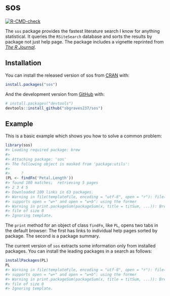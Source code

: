 
<!-- README.md is generated from README.Rmd. Please edit then `knit` that file -->

# sos

<!-- badges: start -->

[![R-CMD-check](https://github.com/sbgraves237/sos/workflows/R-CMD-check/badge.svg)](https://github.com/sbgraves237/sos/actions)
<!-- badges: end -->

The `sos` package provides the fastest literature search I know for
anything statistical. It queries the `RSiteSearch` database and sorts
the results by package not just help page. The package includes a
vignette reprinted from [*The R
Journal*](https://journal.r-project.org/archive/2009/RJ-2009-017/RJ-2009-017.pdf).

## Installation

You can install the released version of sos from
[CRAN](https://CRAN.R-project.org) with:

``` r
install.packages("sos")
```

And the development version from [GitHub](https://github.com/) with:

``` r
# install.packages("devtools")
devtools::install_github("sbgraves237/sos")
```

## Example

This is a basic example which shows you how to solve a common problem:

``` r
library(sos)
#> Loading required package: brew
#> 
#> Attaching package: 'sos'
#> The following object is masked from 'package:utils':
#> 
#>     ?
(PL <- findFn('Petal.Length'))
#> found 100 matches;  retrieving 5 pages
#> 2 3 4 5 
#> Downloaded 100 links in 63 packages.
#> Warning in file(templateFile, encoding = "utf-8", open = "r"): file("") only
#> supports open = "w+" and open = "w+b": using the former
#> Warning in print.packageSum(packageSum(x, title = titSum, ...)): Brew created a
#> file of size 0
#> Ignoring template.
```

The `print` method for an object of class `findFn`, like `PL`, opens two
tabs in the default browser: The first has links to individual help
pages sorted by package. The second is a package summary.

The current version of `sos` extracts some information only from
installed packages. You can install the leading packages in a search as
follows:

``` r
installPackages(PL)
PL
#> Warning in file(templateFile, encoding = "utf-8", open = "r"): file("") only
#> supports open = "w+" and open = "w+b": using the former
#> Warning in print.packageSum(packageSum(x, title = titSum, ...)): Brew created a
#> file of size 0
#> Ignoring template.
```
